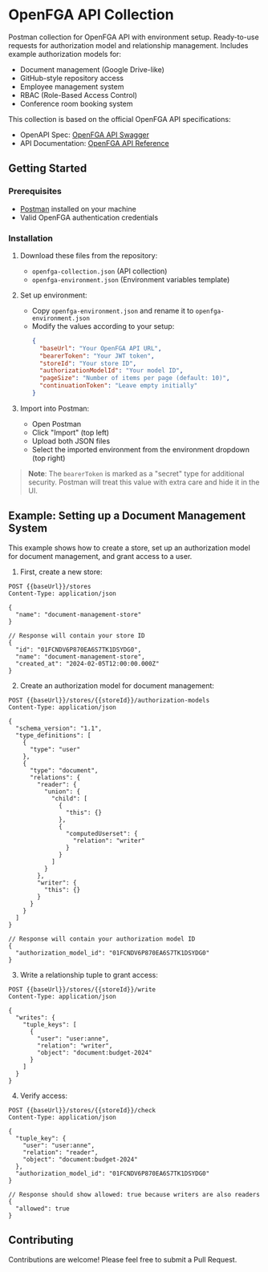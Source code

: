 # OpenFGA API Collection

Postman collection for OpenFGA API with environment setup. Ready-to-use requests for authorization model and relationship management. Includes example authorization models for:
- Document management (Google Drive-like)
- GitHub-style repository access
- Employee management system
- RBAC (Role-Based Access Control)
- Conference room booking system

This collection is based on the official OpenFGA API specifications:
- OpenAPI Spec: [OpenFGA API Swagger](https://raw.githubusercontent.com/openfga/api/main/docs/openapiv2/apidocs.swagger.json)
- API Documentation: [OpenFGA API Reference](https://openfga.dev/api/service)

## Getting Started

### Prerequisites
- [Postman](https://www.postman.com/downloads/) installed on your machine
- Valid OpenFGA authentication credentials

### Installation

1. Download these files from the repository:
   - `openfga-collection.json` (API collection)
   - `openfga-environment.json` (Environment variables template)

2. Set up environment:
   - Copy `openfga-environment.json` and rename it to `openfga-environment.json`
   - Modify the values according to your setup:
     ```json
     {
       "baseUrl": "Your OpenFGA API URL",
       "bearerToken": "Your JWT token",
       "storeId": "Your store ID",
       "authorizationModelId": "Your model ID",
       "pageSize": "Number of items per page (default: 10)",
       "continuationToken": "Leave empty initially"
     }
     ```

3. Import into Postman:
   - Open Postman
   - Click "Import" (top left)
   - Upload both JSON files
   - Select the imported environment from the environment dropdown (top right)

> **Note**: The `bearerToken` is marked as a "secret" type for additional security. Postman will treat this value with extra care and hide it in the UI.

## Example: Setting up a Document Management System

This example shows how to create a store, set up an authorization model for document management, and grant access to a user.

1. First, create a new store:
```http
POST {{baseUrl}}/stores
Content-Type: application/json

{
  "name": "document-management-store"
}

// Response will contain your store ID
{
  "id": "01FCNDV6P870EA6S7TK1DSYDG0",
  "name": "document-management-store",
  "created_at": "2024-02-05T12:00:00.000Z"
}
```

2. Create an authorization model for document management:
```http
POST {{baseUrl}}/stores/{{storeId}}/authorization-models
Content-Type: application/json

{
  "schema_version": "1.1",
  "type_definitions": [
    {
      "type": "user"
    },
    {
      "type": "document",
      "relations": {
        "reader": {
          "union": {
            "child": [
              {
                "this": {}
              },
              {
                "computedUserset": {
                  "relation": "writer"
                }
              }
            ]
          }
        },
        "writer": {
          "this": {}
        }
      }
    }
  ]
}

// Response will contain your authorization model ID
{
  "authorization_model_id": "01FCNDV6P870EA6S7TK1DSYDG0"
}
```

3. Write a relationship tuple to grant access:
```http
POST {{baseUrl}}/stores/{{storeId}}/write
Content-Type: application/json

{
  "writes": {
    "tuple_keys": [
      {
        "user": "user:anne",
        "relation": "writer",
        "object": "document:budget-2024"
      }
    ]
  }
}
```

4. Verify access:
```http
POST {{baseUrl}}/stores/{{storeId}}/check
Content-Type: application/json

{
  "tuple_key": {
    "user": "user:anne",
    "relation": "reader",
    "object": "document:budget-2024"
  },
  "authorization_model_id": "01FCNDV6P870EA6S7TK1DSYDG0"
}

// Response should show allowed: true because writers are also readers
{
  "allowed": true
}
```

## Contributing

Contributions are welcome! Please feel free to submit a Pull Request.
